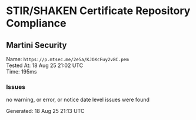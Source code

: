 # STIR/SHAKEN Certificate Repository Compliance

## Martini Security

Name: `https://p.mtsec.me/2e5a/KJOXcFuy2v8C.pem`\
Tested At: 18 Aug 25 21:02 UTC\
Time: 195ms

### Issues

no warning, or error, or notice date level issues were found

Generated: 18 Aug 25 21:13 UTC
